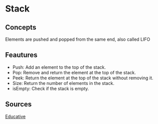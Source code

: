 # Stack 
## Concepts
Elements are pushed and popped from the same end, also called LIFO
## Feautures
* Push: Add an element to the top of the stack.
* Pop: Remove and return the element at the top of the stack.
* Peek: Return the element at the top of the stack without removing it.
* Size: Return the number of elements in the stack.
* isEmpty: Check if the stack is empty.
## Sources
[Educative](https://www.educative.io/answers/stack-implementation-in-cpp)